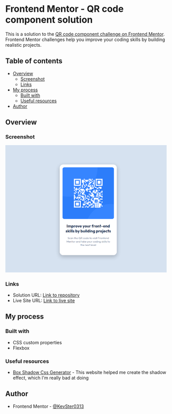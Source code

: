 # Frontend Mentor - QR code component solution

This is a solution to the [QR code component challenge on Frontend Mentor](https://www.frontendmentor.io/challenges/qr-code-component-iux_sIO_H). Frontend Mentor challenges help you improve your coding skills by building realistic projects.

## Table of contents

- [Overview](#overview)
  - [Screenshot](#screenshot)
  - [Links](#links)
- [My process](#my-process)
  - [Built with](#built-with)
  - [Useful resources](#useful-resources)
- [Author](#author)

## Overview

### Screenshot

![my result](./images/screenshot.png)

### Links

- Solution URL: [Link to repository](https://github.com/KevSter0313/qr-code-component)
- Live Site URL: [Link to live site](https://qr-code-component-iota-swart.vercel.app/)

## My process

### Built with

- CSS custom properties
- Flexbox

### Useful resources

- [Box Shadow Css Generator](https://html-css-js.com/css/generator/box-shadow/) - This website helped me create the shadow effect, which I'm really bad at doing

## Author

- Frontend Mentor - [@KevSter0313](https://www.frontendmentor.io/profile/KevSter0313)
